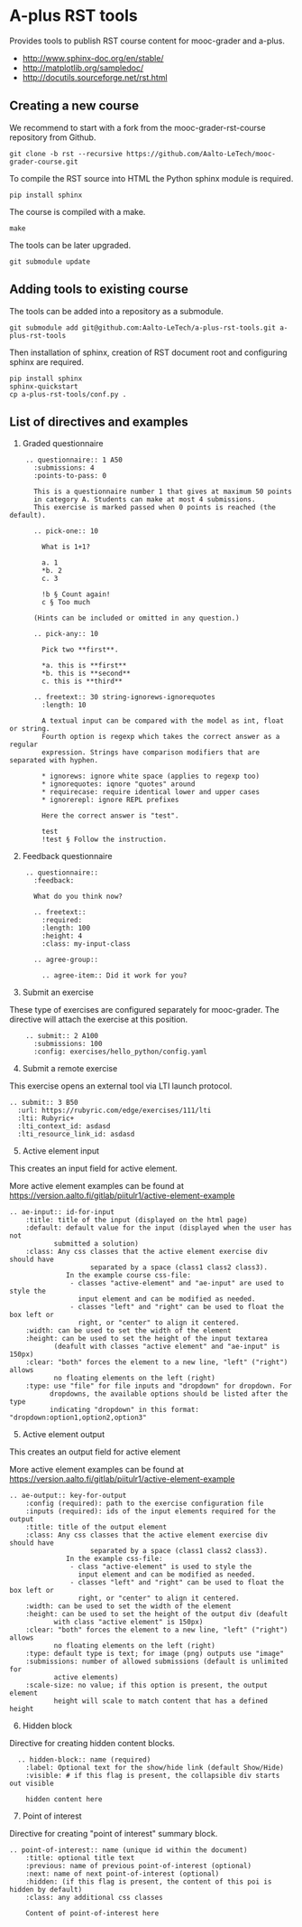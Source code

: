 A-plus RST tools
================

Provides tools to publish RST course content for mooc-grader and a-plus.

* http://www.sphinx-doc.org/en/stable/
* http://matplotlib.org/sampledoc/
* http://docutils.sourceforge.net/rst.html


Creating a new course
---------------------

We recommend to start with a fork from the mooc-grader-rst-course repository
from Github.

    git clone -b rst --recursive https://github.com/Aalto-LeTech/mooc-grader-course.git

To compile the RST source into HTML the Python sphinx module is required.

    pip install sphinx

The course is compiled with a make.

    make

The tools can be later upgraded.

    git submodule update


Adding tools to existing course
-------------------------------

The tools can be added into a repository as a submodule.

    git submodule add git@github.com:Aalto-LeTech/a-plus-rst-tools.git a-plus-rst-tools

Then installation of sphinx, creation of RST document root and configuring sphinx are required.

    pip install sphinx
    sphinx-quickstart
    cp a-plus-rst-tools/conf.py .



List of directives and examples
-------------------------------

1. Graded questionnaire

```
    .. questionnaire:: 1 A50
      :submissions: 4
      :points-to-pass: 0

      This is a questionnaire number 1 that gives at maximum 50 points
      in category A. Students can make at most 4 submissions.
      This exercise is marked passed when 0 points is reached (the default).

      .. pick-one:: 10

        What is 1+1?

        a. 1
        *b. 2
        c. 3

        !b § Count again!
        c § Too much

      (Hints can be included or omitted in any question.)

      .. pick-any:: 10

        Pick two **first**.

        *a. this is **first**
        *b. this is **second**
        c. this is **third**

      .. freetext:: 30 string-ignorews-ignorequotes
        :length: 10

        A textual input can be compared with the model as int, float or string.
        Fourth option is regexp which takes the correct answer as a regular
        expression. Strings have comparison modifiers that are separated with hyphen.

        * ignorews: ignore white space (applies to regexp too)
        * ignorequotes: iqnore "quotes" around
        * requirecase: require identical lower and upper cases
        * ignorerepl: ignore REPL prefixes

        Here the correct answer is "test".

        test
        !test § Follow the instruction.
```

2. Feedback questionnaire

```
    .. questionnaire::
      :feedback:

      What do you think now?

      .. freetext::
        :required:
        :length: 100
        :height: 4
        :class: my-input-class

      .. agree-group::

        .. agree-item:: Did it work for you?
```

3. Submit an exercise

These type of exercises are configured separately for mooc-grader.
The directive will attach the exercise at this position.

```
    .. submit:: 2 A100
      :submissions: 100
      :config: exercises/hello_python/config.yaml
```

4. Submit a remote exercise

This exercise opens an external tool via LTI launch protocol.

    .. submit:: 3 B50
      :url: https://rubyric.com/edge/exercises/111/lti
      :lti: Rubyric+
      :lti_context_id: asdasd
      :lti_resource_link_id: asdasd


5. Active element input

This creates an input field for active element.

More active element examples can be found at https://version.aalto.fi/gitlab/piitulr1/active-element-example

    .. ae-input:: id-for-input
    	:title: title of the input (displayed on the html page)
    	:default: default value for the input (displayed when the user has not
    	       submitted a solution)
    	:class: Any css classes that the active element exercise div should have
    					separated by a space (class1 class2 class3).
		  	      In the example course css-file:
		  	       - classes "active-element" and "ae-input" are used to style the
		  	         input element and can be modified as needed.
		  	       - classes "left" and "right" can be used to float the box left or
		  	         right, or "center" to align it centered.
    	:width: can be used to set the width of the element
    	:height: can be used to set the height of the input textarea
    	       (deafult with classes "active element" and "ae-input" is 150px)
    	:clear: "both" forces the element to a new line, "left" ("right") allows
    	       no floating elements on the left (right)
    	:type: use "file" for file inputs and "dropdown" for dropdown. For
    	      dropdowns, the available options should be listed after the type
    	      indicating "dropdown" in this format: "dropdown:option1,option2,option3"


5. Active element output

This creates an output field for active element

More active element examples can be found at https://version.aalto.fi/gitlab/piitulr1/active-element-example

    .. ae-output:: key-for-output
    	:config (required): path to the exercise configuration file
    	:inputs (required): ids of the input elements required for the output
    	:title: title of the output element
    	:class: Any css classes that the active element exercise div should have
    					separated by a space (class1 class2 class3).
		  	      In the example css-file:
		  	       - class "active-element" is used to style the
		  	         input element and can be modified as needed.
		  	       - classes "left" and "right" can be used to float the box left or
		  	         right, or "center" to align it centered.
    	:width: can be used to set the width of the element
    	:height: can be used to set the height of the output div (deafult
    	       with class "active element" is 150px)
    	:clear: "both" forces the element to a new line, "left" ("right") allows
    	       no floating elements on the left (right)
    	:type: default type is text; for image (png) outputs use "image"
    	:submissions: number of allowed submissions (default is unlimited for
    	       active elements)
    	:scale-size: no value; if this option is present, the output element
    	       height will scale to match content that has a defined height

6. Hidden block

Directive for creating hidden content blocks.

```
  .. hidden-block:: name (required)
    :label: Optional text for the show/hide link (default Show/Hide)
    :visible: # if this flag is present, the collapsible div starts out visible

    hidden content here
```

7. Point of interest

Directive for creating "point of interest" summary block.

```
.. point-of-interest:: name (unique id within the document)
    :title: optional title text
    :previous: name of previous point-of-interest (optional)
    :next: name of next point-of-interest (optional)
    :hidden: (if this flag is present, the content of this poi is hidden by default)
    :class: any additional css classes

    Content of point-of-interest here
```